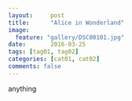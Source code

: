 ```yaml
---
layout:     post
title:      "Alice in Wonderland"
image:
  feature: "gallery/DSC00101.jpg"
date:       2016-03-25
tags: [tag01, tag02]
categories: [cat01, cat02]
comments: false
---
```


anything